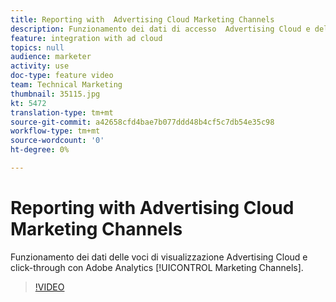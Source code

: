 ```yaml
---
title: Reporting with  Advertising Cloud Marketing Channels
description: Funzionamento dei dati di accesso  Advertising Cloud e delle voci click-through con  canali di marketing Adobe Analytics
feature: integration with ad cloud
topics: null
audience: marketer
activity: use
doc-type: feature video
team: Technical Marketing
thumbnail: 35115.jpg
kt: 5472
translation-type: tm+mt
source-git-commit: a42658cfd4bae7b077ddd48b4cf5c7db54e35c98
workflow-type: tm+mt
source-wordcount: '0'
ht-degree: 0%

---
```



# Reporting with  Advertising Cloud Marketing Channels

Funzionamento dei dati delle voci di visualizzazione  Advertising Cloud e click-through con  Adobe Analytics [!UICONTROL Marketing Channels].

>[!VIDEO](https://video.tv.adobe.com/v/35115/?quality=12&learn=on)

